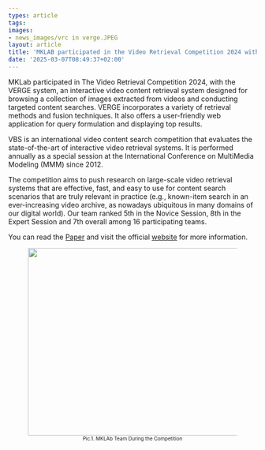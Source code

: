 ```yaml
---
types: article
tags:
images: 
- news_images/vrc in verge.JPEG
layout: article
title: 'MKLAB participated in the Video Retrieval Competition 2024 with VERGE'
date: '2025-03-07T08:49:37+02:00'
---
```


<p>ΜKLab participated in The Video Retrieval Competition 2024, with the VERGE system, an interactive video content retrieval system designed for browsing a collection of images extracted from videos and conducting targeted content searches. VERGE incorporates a variety of retrieval methods and fusion techniques. It also offers a user-friendly web application for query formulation and displaying top results.

VBS is an international video content search competition that evaluates the state-of-the-art of interactive video retrieval systems. It is performed annually as a special session at the International Conference on MultiMedia Modeling (MMM) since 2012. 

The competition aims to push research on large-scale video retrieval systems that are effective, fast, and easy to use for content search scenarios that are truly relevant in practice (e.g., known-item search in an ever-increasing video archive, as nowadays ubiquitous in many domains of our digital world).
Our team ranked 5th in the Novice Session, 8th in the Expert Session and 7th overall among 16 participating teams.

You can read the <a href="https://link.springer.com/chapter/10.1007/978-981-96-2074-6_43">Paper</a> and visit the official <a href="https://videobrowsershowdown.org/">website</a> for more information. 

<figure>
<img class="wp-image-5785" src="/files/news_images/vrc-verge-2.jpg" alt="" width="617" height="380" /> <figcaption  style="font-size:10px; text-align: center;">Pic.1. MKLAb Team During the Competition</figcaption>
</figure>
</p>